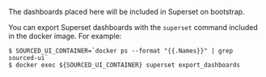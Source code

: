 The dashboards placed here will be included in Superset on bootstrap.

You can export Superset dashboards with the `superset` command included in the docker image. For example:

```shell
$ SOURCED_UI_CONTAINER=`docker ps --format "{{.Names}}" | grep sourced-ui`
$ docker exec ${SOURCED_UI_CONTAINER} superset export_dashboards
```

